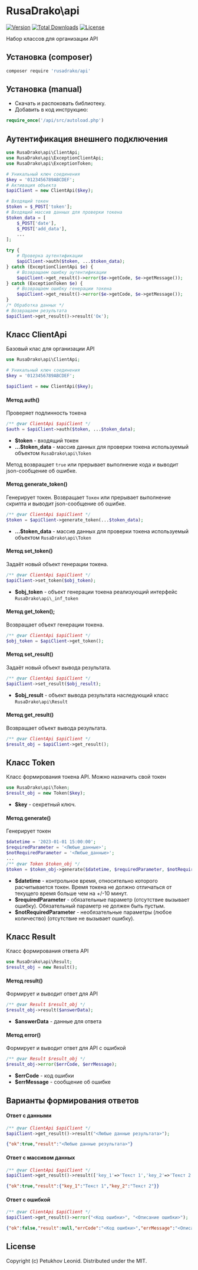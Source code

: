 # RusaDrako\\api

[![Version](http://poser.pugx.org/rusadrako/api/version)](https://packagist.org/packages/rusadrako/api)
[![Total Downloads](http://poser.pugx.org/rusadrako/api/downloads)](https://packagist.org/packages/rusadrako/api/stats)
[![License](http://poser.pugx.org/rusadrako/api/license)](./LICENSE)

Набор классов для организации API


## Установка (composer)
```sh
composer require 'rusadrako/api'
```


## Установка (manual)
- Скачать и распоковать библиотеку.
- Добавить в код инструкцию:
```php
require_once('/api/src/autoload.php')
```


## Аутентификация внешнего подключения
```php
use RusaDrako\api\ClientApi;
use RusaDrako\api\ExceptionClientApi;
use RusaDrako\api\ExceptionToken;

# Уникальный ключ соединения
$key = '0123456789ABCDEF';
# Активация объекта
$apiClient = new ClientApi($key);

# Входящий токен
$token = $_POST['token'];
# Входящий массив данных для проверки токена
$token_data = [
    $_POST['date'],
    $_POST['add_data'],
    ...
];

try {
    # Проверка аутентификации
    $apiClient->auth($token, ...$token_data);
} catch (ExceptionClientApi $e) {
    # Возвращаем ошибку аутентификации
    $apiClient->get_result()->error($e->getCode, $e->getMessage());
} catch (ExceptionToken $e) {
    # Возвращаем ошибку генерации токена
    $apiClient->get_result()->error($e->getCode, $e->getMessage());
}
/* Обработка данных */
# Возвращаем результата
$apiClient->get_result()->result('Ок');
```


## Класс ClientApi
Базовый клас для организации API
```php
use RusaDrako\api\ClientApi;

# Уникальный ключ соединения
$key = '0123456789ABCDEF';

$apiClient = new ClientApi($key);
```


#### Метод auth()
Проверяет подлинность токена
```php
/** @var ClientApi $apiClient */
$auth = $apiClient->auth($token, ...$token_data);
```
- **$token** - входящий токен
- **...$token_data** - массив данных для проверки токена используемый объектом `RusaDrako\api\Token`

Метод возвращает `true` или прерывает выполнение кода и выводит json-сообщение об ошибке.


#### Метод generate_token()
Генерирует токен. Возвращает `Токен` или прерывает выполнение скрипта и выводит json-сообщение об ошибке.
```php
/** @var ClientApi $apiClient */
$token = $apiClient->generate_token(...$token_data);
```
- **...$token_data** - массив данных для проверки токена используемый объектом `RusaDrako\api\Token`


#### Метод set_token()
Задаёт новый объект генерации токена.
```php
/** @var ClientApi $apiClient */
$apiClient->set_token($obj_token);
```
- **$obj_token** - объект генерации токена реализующий интерфейс `RusaDrako\api\_inf_token`

#### Метод get_token();
Возвращает объект генерации токена.
```php
/** @var ClientApi $apiClient */
$obj_token = $apiClient->get_token();
```

#### Метод set_result()
Задаёт новый объект вывода результата.
```php
/** @var ClientApi $apiClient */
$apiClient->set_result($obj_result);
```
- **$obj_result** - объект вывода результата наследующий класс `RusaDrako\api\Result`

#### Метод get_result()
Возвращает объект вывода результата.
```php
/** @var ClientApi $apiClient */
$result_obj = $apiClient->get_result();
```


## Класс Token
Класс формирования токена API. Можно назначить свой токен
```php
use RusaDrako\api\Token;
$result_obj = new Token($key);
```
- **$key** - секретный ключ.


#### Метод generate()
Генерирует токен
```php
$datetime = '2023-01-01 15:00:00';
$requiredParameter = '<Любые_данные>';
$notRequiredParameter = '<Любые_данные>';
...
/** @var Token $token_obj */
$token = $token_obj->generate($datetime, $requiredParameter, $notRequiredParameter, ...);
```
- **$datetime** - контрольное время, относительно которого расчитывается токен. Время токена не должно отличаться от текущего время больше чем на +/-10 минут.
- **$requiredParameter** - обязательные параметр (отсутствие вызывает ошибку). Обязательный параметр не должен быть пустым.
- **$notRequiredParameter** - необязательные параметры (любое количество) (отсутствие не вызывает ошибку).


## Класс Result
Класс формирования ответа API
```php
use RusaDrako\api\Result;
$result_obj = new Result();
```

#### Метод result()
Формирует и выводит ответ для API
```php
/** @var Result $result_obj */
$result_obj->result($answerData);
```
- **$answerData** - данные для ответа

#### Метод error()
Формирует и выводит ответ для API с ошибкой
```php
/** @var Result $result_obj */
$result_obj->error($errCode, $errMessage);
```
- **$errCode** - код ошибки
- **$errMessage** - сообщение об ошибке


## Варианты формирования ответов

#### Ответ с данными
```php
/** @var ClientApi $apiClient */
$apiClient->get_result()->result("<Любые данные результата>");
```
```json
{"ok":true,"result":"<Любые данные результата>"}
```

#### Ответ с массивом данных
```php
/** @var ClientApi $apiClient */
$apiClient->get_result()->result(['key_1'=>'Текст 1','key_2'=>'Текст 2']);
```
```json
{"ok":true,"result":{"key_1":"Текст 1","key_2":"Текст 2"}}
```

#### Ответ с ошибкой
```php
/** @var ClientApi $apiClient */
$apiClient->get_result()->error("<Код ошибки>", "<Описание ошибки>");
```
```json
{"ok":false,"result":null,"errCode":"<Код ошибки>","errMessage":"<Описание ошибки>"}
```


## License
Copyright (c) Petukhov Leonid. Distributed under the MIT.